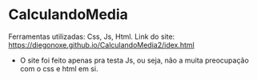 # CalculandoMedia
Ferramentas utilizadas: Css, Js, Html.
Link do site: https://diegonoxe.github.io/CalculandoMedia2/idex.html

- O site foi feito apenas pra testa Js, ou seja, não a muita preocupação com o css e html em si. 
